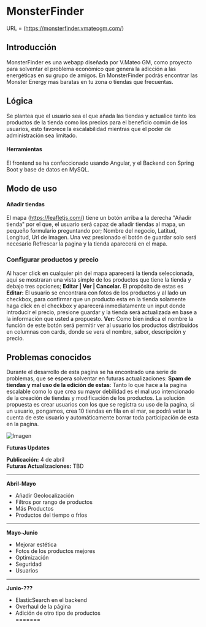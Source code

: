 # MonsterFinder
URL = (https://monsterfinder.vmateogm.com/) 

## Introducción
MonsterFinder es una webapp diseñada por V.Mateo GM, como proyecto para solventar el
problema económico que genera la adicción a las energéticas en su grupo de amigos. En
MonsterFinder podrás encontrar las Monster Energy mas baratas en tu zona o tiendas que
frecuentas.


## Lógica
Se plantea que el usuario sea el que añada las tiendas y actualice tanto los productos de
la tienda como los precios para el beneficio común de los usuarios, esto favorece la
escalabilidad mientras que el poder de administración sea limitado.


#### Herramientas
El frontend se ha confeccionado usando Angular, y el Backend con Spring Boot y base de
datos en MySQL.


## Modo de uso

#### Añadir tiendas
El mapa (https://leafletjs.com/) tiene un botón arriba a la derecha "Añadir tienda" por el
que, el usuario será capaz de añadir tiendas al mapa, un pequeño formulario preguntando
por; Nombre del negocio, Latitud, Longitud, Url de imagen. Una vez presionado el botón de
guardar solo será necesario Refrescar la pagina y la tienda aparecerá en el mapa.

### Configurar productos y precio
Al hacer click en cualquier pin del mapa aparecerá la tienda seleccionada, aquí se
mostraran una vista simple de los productos que tiene la tienda y debajo tres opciones;
**Editar | Ver | Cancelar.** El propósito de estas es **Editar:** El usuario se encontrara con fotos
de los productos y al lado un checkbox, para confirmar que un producto esta en la tienda
solamente haga click en el checkbox y aparecerá inmediatamente un input donde
introducir el precio, presione guardar y la tienda será actualizada en base a la información
que usted a propuesto. **Ver:** Como bien indica el nombre la función de este botón será
permitir ver al usuario los productos distribuidos en columnas con cards, donde se vera el
nombre, sabor, descripción y precio.

## Problemas conocidos
Durante el desarrollo de esta pagina se ha encontrado una serie de problemas, que se
espera solventar en futuras actualizaciones: **Spam de tiendas y mal uso de la edición
de estas**: Tanto lo que hace a la pagina escalable como lo que crea su mayor debilidad es
el mal uso intencionado de la creación de tiendas y modificación de los productos. La
solución propuesta es crear usuarios con los que se registra su uso de la pagina, si un
usuario, pongamos, crea 10 tiendas en fila en el mar, se podrá vetar la cuenta de este
usuario y automáticamente borrar toda participación de esta en la pagina.


![Imagen](resourcesGit/monsterordenador.png=100x20)

**Futuras Updates**

**Publicación:** 4 de abril  
**Futuras Actualizaciones:** TBD  

---

**Abril-Mayo**  
- Añadir Geolocalización  
- Filtros por rango de productos  
- Más Productos  
- Productos del tiempo o fríos  

---

**Mayo-Junio**  
- Mejorar estética  
- Fotos de los productos mejores  
- Optimización  
- Seguridad  
- Usuarios  

---

**Junio-???**  
- ElasticSearch en el backend  
- Overhaul de la página  
- Adición de otro tipo de productos  
=======
